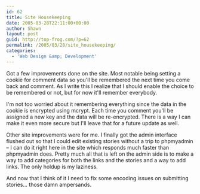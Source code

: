 ```yaml
---
id: 62
title: Site Housekeeping
date: 2005-03-28T22:11:00+00:00
author: Shawn
layout: post
guid: http://top-frog.com/?p=62
permalink: /2005/03/28/site_housekeeping/
categories:
  - 'Web Design &amp; Development'
---
```

Got a few improvements done on the site. Most notable being setting a cookie for comment data so you'll be remembered the next time you come back and comment. As I write this I realize that I should enable the choice to be remembered or not, but for now it'll remember everybody.



I'm not too worried about it remembering everything since the data in the cookie is encrypted using mcrypt. Each time you comment you'll be assigned a new key and the data will be re-encrypted. There is a way I can make it even more secure but I'll leave that for a future update as well.

Other site improvements were for me. I finally got the admin interface flushed out so that I could edit existing stories without a trip to phpmyadmin – I can do it right here in the site which responds much faster than phpmyadmin does. Pretty much all that is left on the admin side is to make a way to add categories for both the links and the stories and a way to add links. The only holdup is my laziness.

And now that I think of it I need to fix some encoding issues on submitting stories… those damn ampersands.